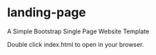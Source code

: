 # landing-page
A Simple Bootstrap Single Page Website Template

Double click index.html to open in your browser.
